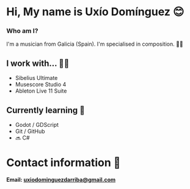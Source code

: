 # Hi, My name is Uxío Domínguez 😊
### Who am I?
I'm a musician from Galicia (Spain). I'm specialised in composition. ✍🏻

## I work with... 💪🏻
- Sibelius Ultimate
- Musescore Studio 4
- Ableton Live 11 Suite

## Currently learning 📖
- Godot / GDScript
- Git / GitHub
- 🔜 C#

# Contact information 📮
<b>Email:<b> uxiodominguezdarriba@gmail.com

<!--
**v-X1o/v-X1o** is a ✨ _special_ ✨ repository because its `README.md` (this file) appears on your GitHub profile.

Here are some ideas to get you started:

- 🔭 I’m currently working on ...
- 🌱 I’m currently learning ...
- 👯 I’m looking to collaborate on ...
- 🤔 I’m looking for help with ...
- 💬 Ask me about ...
- 📫 How to reach me: ...
- 😄 Pronouns: ...
- ⚡ Fun fact: ...
-->

